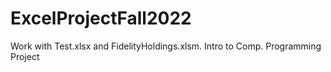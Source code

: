 # ExcelProjectFall2022
 Work with Test.xlsx and FidelityHoldings.xlsm. Intro to Comp. Programming Project

